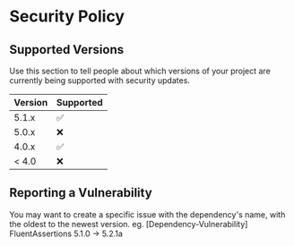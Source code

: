 # Security Policy

## Supported Versions

Use this section to tell people about which versions of your project are
currently being supported with security updates.

| Version | Supported          |
| ------- | ------------------ |
| 5.1.x   | :white_check_mark: |
| 5.0.x   | :x:                |
| 4.0.x   | :white_check_mark: |
| < 4.0   | :x:                |

## Reporting a Vulnerability

You may want to create a specific issue with the dependency's name, with the oldest to the newest version.
eg. [Dependency-Vulnerability] FluentAssertions 5.1.0 -> 5.2.1a
